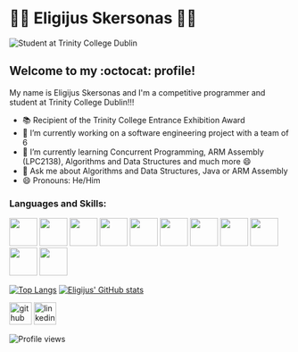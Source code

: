 # 👨‍💻 Eligijus Skersonas 👨‍💻
![Student at Trinity College Dublin](https://i.imgur.com/69CfB4d.png)
## Welcome to my :octocat: profile!

My name is Eligijus Skersonas and I'm a competitive programmer and student at Trinity College Dublin!!!

- 📚 Recipient of the Trinity College Entrance Exhibition Award
- 🔭 I’m currently working on a software engineering project with a team of 6 
- 🌱 I’m currently learning Concurrent Programming, ARM Assembly (LPC2138), Algorithms and Data Structures and much more 😄
- 💬 Ask me about Algorithms and Data Structures, Java or ARM Assembly
- 😄 Pronouns: He/Him

### Languages and Skills:
<img src="https://upload.wikimedia.org/wikipedia/en/3/30/Java_programming_language_logo.svg" width="50" height="50"> <img src="https://cdn.iconscout.com/icon/free/png-512/c-programming-569564.png" width="50" height="50"> <img src="https://cdn.freebiesupply.com/logos/large/2x/eclipse-11-logo-png-transparent.png" width="50" height="50"> <img src="https://upload.wikimedia.org/wikipedia/commons/thumb/1/1b/R_logo.svg/724px-R_logo.svg.png" width="50" height="50"> <img src="https://upload.wikimedia.org/wikipedia/commons/thumb/9/9a/Visual_Studio_Code_1.35_icon.svg/1024px-Visual_Studio_Code_1.35_icon.svg.png" width="50" height="50"> <img src="https://upload.wikimedia.org/wikipedia/commons/thumb/6/61/HTML5_logo_and_wordmark.svg/512px-HTML5_logo_and_wordmark.svg.png" width="50" height="50"> <img src="https://upload.wikimedia.org/wikipedia/commons/thumb/d/d5/CSS3_logo_and_wordmark.svg/1200px-CSS3_logo_and_wordmark.svg.png" width="50" height="50"> <img src="https://upload.wikimedia.org/wikipedia/commons/thumb/9/99/Unofficial_JavaScript_logo_2.svg/1024px-Unofficial_JavaScript_logo_2.svg.png" width="50" height="50"> <img src="https://upload.wikimedia.org/wikipedia/commons/thumb/9/9d/Xml_logo.svg/1280px-Xml_logo.svg.png" width="50" height="50"> <img src="https://upload.wikimedia.org/wikipedia/commons/thumb/d/d5/UML_logo.svg/400px-UML_logo.svg.png" width="50" height="50"> <img src="https://reposcope.com/media/unknown/none/scalable/basex.svg" width="50" height="50"> 


   

[![Top Langs](https://github-readme-stats.vercel.app/api/top-langs/?username=eli-scorpio&langs_count=3&theme=radical)](https://github.com/eli-scorpio/github-readme-stats)
[![Eligijus' GitHub stats](https://github-readme-stats.vercel.app/api?username=eli-scorpio&theme=radical)](https://github.com/eli-scorpio/github-readme-stats)

[<img src='https://cdn.jsdelivr.net/npm/simple-icons@3.0.1/icons/github.svg' alt='github' height='40'>](https://github.com/eli-scorpio)  [<img src='https://cdn.jsdelivr.net/npm/simple-icons@3.0.1/icons/linkedin.svg' alt='linkedin' height='40'>](https://www.linkedin.com/in/eligijus-skersonas/)  

![Profile views](https://gpvc.arturio.dev/eli-scorpio)  
